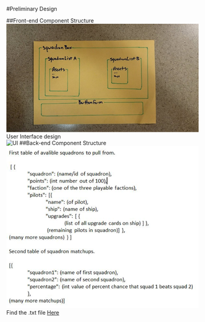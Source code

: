 #Preliminary Design

##Front-end Component Structure   
![Structure](https://github.com/Loganvp/cs336/blob/master/Project/Documentation/React%20Component.jpg)   
User Interface design  
![UI](https://github.com/Loganvp/cs336/blob/master/Project/Documentation/UI.png)
##Back-end Component Structure
![BackEnd](https://github.com/Loganvp/cs336/blob/master/Project/Documentation/Back%20end%20Component.JPG)   
Find the .txt file [Here](https://github.com/Loganvp/cs336/blob/master/Project/Documentation/mongoDBDocumentation.txt)

